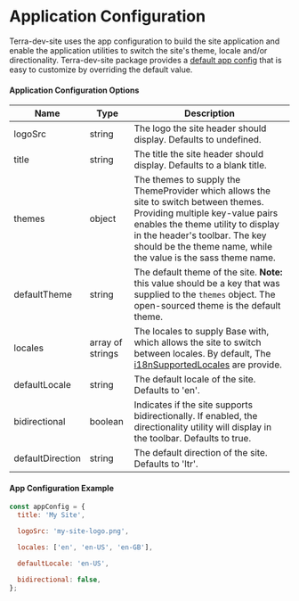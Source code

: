 # Application Configuration
Terra-dev-site uses the app configuration to build the site application and enable the application utilities to switch the site's theme, locale and/or directionality. Terra-dev-site package provides a [default app config](https://github.com/cerner/terra-dev-site/blob/master/src/config/site.config.js#L17) that is easy to customize by overriding the default value.


#### Application Configuration Options

Name | Type | Description
--- | ---  | ---
logoSrc | string | The logo the site header should display. Defaults to undefined.
title | string | The title the site header should display. Defaults to a blank title.
themes | object | The themes to supply the ThemeProvider which allows the site to switch between themes. Providing multiple key-value pairs enables the theme utility to display in the header's toolbar. The key should be the theme name, while the value is the sass theme name.
defaultTheme | string | The default theme of the site. **Note:** this value should be a key that was supplied to the `themes` object. The open-sourced theme is the default theme.
locales | array of strings | The locales to supply Base with, which allows the site to switch between locales. By default, The [i18nSupportedLocales](https://github.com/cerner/terra-core/blob/master/packages/terra-i18n/src/i18nSupportedLocales.js) are provide.
defaultLocale | string |  The default locale of the site. Defaults to 'en'.
bidirectional | boolean |  Indicates if the site supports bidirectionally. If enabled, the directionality utility will display in the toolbar. Defaults to true.
defaultDirection | string | The default direction of the site. Defaults to 'ltr'.

#### App Configuration Example
```jsx
const appConfig = {
  title: 'My Site',

  logoSrc: 'my-site-logo.png',

  locales: ['en', 'en-US', 'en-GB'],

  defaultLocale: 'en-US',

  bidirectional: false,
};
```
